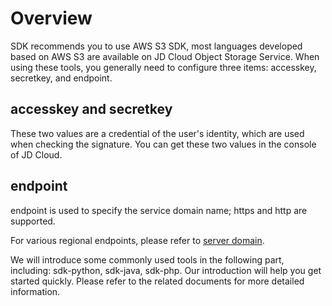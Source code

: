 # Overview

SDK recommends you to use AWS S3 SDK, most languages developed based on AWS S3 are available on JD Cloud Object Storage Service. When using these tools, you generally need to configure three items: accesskey, secretkey, and endpoint.

## accesskey and secretkey

These two values are a credential of the user's identity, which are used when checking the signature. You can get these two values in the console of JD Cloud.

## endpoint

endpoint is used to specify the service domain name; https and http are supported.

For various regional endpoints, please refer to [server domain](../../../Object-Storage-Service/API-Reference-S3-Compatible/Regions-And-Endpoints.md).

We will introduce some commonly used tools in the following part, including: sdk-python, sdk-java, sdk-php. Our introduction will help you get started quickly. Please refer to the related documents for more detailed information.
